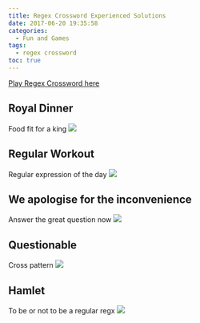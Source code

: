```yaml
---
title: Regex Crossword Experienced Solutions
date: 2017-06-20 19:35:58
categories:
  - Fun and Games
tags:
  - regex crossword
toc: true
---
```


[Play Regex Crossword here](https://www.regexcrossword.com)

<!--more-->

## Royal Dinner
Food fit for a king
![](/images/regex/exp1.JPG)

## Regular Workout
Regular expression of the day
![](/images/regex/exp2.JPG)

## We apologise for the inconvenience
Answer the great question now
![](/images/regex/exp3.JPG)

## Questionable
Cross pattern
![](/images/regex/exp4.JPG)

## Hamlet
To be or not to be a regular regx
![](/images/regex/exp5.JPG)
